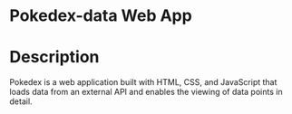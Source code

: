 # Pokedex-data Web App 

# Description

Pokedex is a web application built with HTML, CSS, and JavaScript that loads
data from an external API and enables the viewing of data points in detail.

